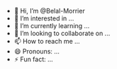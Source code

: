- 👋 Hi, I’m @Belal-Morrier
- 👀 I’m interested in ...
- 🌱 I’m currently learning ...
- 💞️ I’m looking to collaborate on ...
- 📫 How to reach me ...
- 😄 Pronouns: ...
- ⚡ Fun fact: ...

<!---
Belal-Morrier/Belal-Morrier is a ✨ special ✨ repository because its `README.md` (this file) appears on your GitHub profile.
You can click the Preview link to take a look at your changes.
--->
